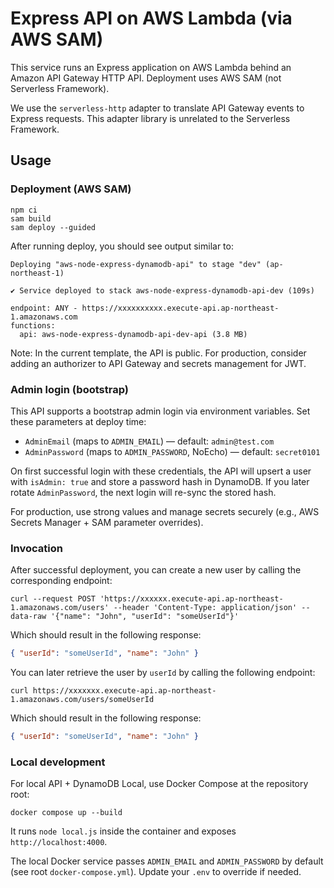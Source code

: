 <!--
title: 'Express API on AWS Lambda with DynamoDB (AWS SAM)'
description: 'Express + DynamoDB running on AWS Lambda behind API Gateway, deployed with AWS SAM.'
layout: Doc
platform: AWS
language: nodeJS
priority: 1
-->

# Express API on AWS Lambda (via AWS SAM)

This service runs an Express application on AWS Lambda behind an Amazon API Gateway HTTP API. Deployment uses AWS SAM (not Serverless Framework).

We use the `serverless-http` adapter to translate API Gateway events to Express requests. This adapter library is unrelated to the Serverless Framework.

## Usage

### Deployment (AWS SAM)

```
npm ci
sam build
sam deploy --guided
```

After running deploy, you should see output similar to:

```
Deploying "aws-node-express-dynamodb-api" to stage "dev" (ap-northeast-1)

✔ Service deployed to stack aws-node-express-dynamodb-api-dev (109s)

endpoint: ANY - https://xxxxxxxxxx.execute-api.ap-northeast-1.amazonaws.com
functions:
  api: aws-node-express-dynamodb-api-dev-api (3.8 MB)
```

Note: In the current template, the API is public. For production, consider adding an authorizer to API Gateway and secrets management for JWT.

### Admin login (bootstrap)

This API supports a bootstrap admin login via environment variables. Set these parameters at deploy time:

- `AdminEmail` (maps to `ADMIN_EMAIL`) — default: `admin@test.com`
- `AdminPassword` (maps to `ADMIN_PASSWORD`, NoEcho) — default: `secret0101`

On first successful login with these credentials, the API will upsert a user with `isAdmin: true` and store a password hash in DynamoDB. If you later rotate `AdminPassword`, the next login will re-sync the stored hash.

For production, use strong values and manage secrets securely (e.g., AWS Secrets Manager + SAM parameter overrides).

### Invocation

After successful deployment, you can create a new user by calling the corresponding endpoint:

```
curl --request POST 'https://xxxxxx.execute-api.ap-northeast-1.amazonaws.com/users' --header 'Content-Type: application/json' --data-raw '{"name": "John", "userId": "someUserId"}'
```

Which should result in the following response:

```json
{ "userId": "someUserId", "name": "John" }
```

You can later retrieve the user by `userId` by calling the following endpoint:

```
curl https://xxxxxxx.execute-api.ap-northeast-1.amazonaws.com/users/someUserId
```

Which should result in the following response:

```json
{ "userId": "someUserId", "name": "John" }
```

### Local development

For local API + DynamoDB Local, use Docker Compose at the repository root:

```
docker compose up --build
```

It runs `node local.js` inside the container and exposes `http://localhost:4000`.

The local Docker service passes `ADMIN_EMAIL` and `ADMIN_PASSWORD` by default (see root `docker-compose.yml`). Update your `.env` to override if needed.
